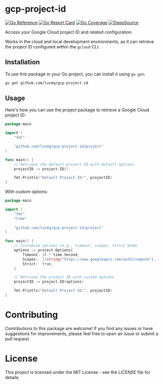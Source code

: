# gcp-project-id
[![Go Reference](https://pkg.go.dev/badge/github.com/lucmq/gcp-project-id.svg)](https://pkg.go.dev/github.com/lucmq/gcp-project-id)
[![Go Report Card](https://goreportcard.com/badge/github.com/lucmq/gcp-project-id)](https://goreportcard.com/report/github.com/lucmq/gcp-project-id)
[![Go Coverage](https://github.com/lucmq/gcp-project-id/wiki/coverage.svg)](https://raw.githack.com/wiki/lucmq/gcp-project-id/coverage.html)
[![DeepSource](https://app.deepsource.com/gh/lucmq/gcp-project-id.svg/?label=active+issues&show_trend=false&token=UNFmjB4lDK3-JBb8f0AcsfsQ)](https://app.deepsource.com/gh/lucmq/gcp-project-id/)

Access your Google Cloud project ID and related configuration.

Works in the cloud and local development environments, as it can retrieve the project
ID configured within the `gcloud` CLI.

## Installation
To use this package in your Go project, you can install it using `go get`:

```bash
go get github.com/lucmq/gcp-project-id
```

## Usage
Here's how you can use the project package to retrieve a Google Cloud project ID:

```go
package main

import (
	"fmt"

	"github.com/lucmq/gcp-project-id/project"
)

func main() {
	// Retrieve the default project ID with default options
	projectID := project.ID()

	fmt.Println("Default Project ID:", projectID)
}
```

With custom options:

```go
package main

import (
	"fmt"
	"time"
	
	"github.com/lucmq/gcp-project-id/project"
)

func main() {
	// Customize options (e.g., timeout, scopes, strict mode)
	options := project.Options{
		Timeout: 10 * time.Second,
		Scopes:  []string{"https://www.googleapis.com/auth/compute"},
		Strict:  true,
	}

	// Retrieve the project ID with custom options
	projectID := project.ID(options)

	fmt.Println("Default Project ID:", projectID)
}
```

# Contributing
Contributions to this package are welcome! If you find any issues or have suggestions
for improvements, please feel free to open an issue or submit a pull request.

# License
This project is licensed under the MIT License - see the LICENSE file for details.
